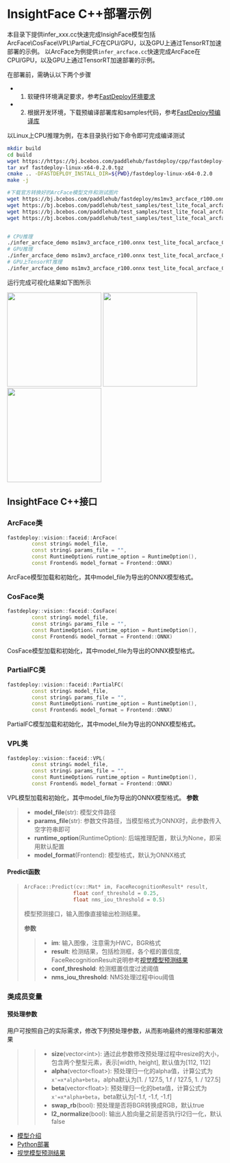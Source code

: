 # InsightFace C++部署示例
本目录下提供infer_xxx.cc快速完成InsighFace模型包括ArcFace\CosFace\VPL\Partial_FC在CPU/GPU，以及GPU上通过TensorRT加速部署的示例。
以ArcFace为例提供`infer_arcface.cc`快速完成ArcFace在CPU/GPU，以及GPU上通过TensorRT加速部署的示例。

在部署前，需确认以下两个步骤

- 1. 软硬件环境满足要求，参考[FastDeploy环境要求](../../../../../docs/the%20software%20and%20hardware%20requirements.md)  
- 2. 根据开发环境，下载预编译部署库和samples代码，参考[FastDeploy预编译库](../../../../../docs/quick_start)

以Linux上CPU推理为例，在本目录执行如下命令即可完成编译测试

```bash
mkdir build
cd build
wget https://https://bj.bcebos.com/paddlehub/fastdeploy/cpp/fastdeploy-linux-x64-gpu-0.2.0.tgz
tar xvf fastdeploy-linux-x64-0.2.0.tgz
cmake .. -DFASTDEPLOY_INSTALL_DIR=${PWD}/fastdeploy-linux-x64-0.2.0
make -j

#下载官方转换好的ArcFace模型文件和测试图片
wget https://bj.bcebos.com/paddlehub/fastdeploy/ms1mv3_arcface_r100.onnx
wget https://bj.bcebos.com/paddlehub/test_samples/test_lite_focal_arcface_0.JPG
wget https://bj.bcebos.com/paddlehub/test_samples/test_lite_focal_arcface_1.JPG
wget https://bj.bcebos.com/paddlehub/test_samples/test_lite_focal_arcface_2.JPG


# CPU推理
./infer_arcface_demo ms1mv3_arcface_r100.onnx test_lite_focal_arcface_0.JPG test_lite_focal_arcface_1.JPG test_lite_focal_arcface_2.JPG 0
# GPU推理
./infer_arcface_demo ms1mv3_arcface_r100.onnx test_lite_focal_arcface_0.JPG test_lite_focal_arcface_1.JPG test_lite_focal_arcface_2.JPG 1
# GPU上TensorRT推理
./infer_arcface_demo ms1mv3_arcface_r100.onnx test_lite_focal_arcface_0.JPG test_lite_focal_arcface_1.JPG test_lite_focal_arcface_2.JPG 2
```

运行完成可视化结果如下图所示

<div width="700">
<img width="220" float="left" src="https://user-images.githubusercontent.com/67993288/184321537-860bf857-0101-4e92-a74c-48e8658d838c.JPG">
<img width="220" float="left" src="https://user-images.githubusercontent.com/67993288/184322004-a551e6e4-6f47-454e-95d6-f8ba2f47b516.JPG">
<img width="220" float="left" src="https://user-images.githubusercontent.com/67993288/184321622-d9a494c3-72f3-47f1-97c5-8a2372de491f.JPG">
</div>

## InsightFace C++接口

### ArcFace类

```c++
fastdeploy::vision::faceid::ArcFace(
        const string& model_file,
        const string& params_file = "",
        const RuntimeOption& runtime_option = RuntimeOption(),
        const Frontend& model_format = Frontend::ONNX)
```

ArcFace模型加载和初始化，其中model_file为导出的ONNX模型格式。

### CosFace类

```c++
fastdeploy::vision::faceid::CosFace(
        const string& model_file,
        const string& params_file = "",
        const RuntimeOption& runtime_option = RuntimeOption(),
        const Frontend& model_format = Frontend::ONNX)
```

CosFace模型加载和初始化，其中model_file为导出的ONNX模型格式。

### PartialFC类

```c++
fastdeploy::vision::faceid::PartialFC(
        const string& model_file,
        const string& params_file = "",
        const RuntimeOption& runtime_option = RuntimeOption(),
        const Frontend& model_format = Frontend::ONNX)
```

PartialFC模型加载和初始化，其中model_file为导出的ONNX模型格式。

### VPL类

```c++
fastdeploy::vision::faceid::VPL(
        const string& model_file,
        const string& params_file = "",
        const RuntimeOption& runtime_option = RuntimeOption(),
        const Frontend& model_format = Frontend::ONNX)
```

VPL模型加载和初始化，其中model_file为导出的ONNX模型格式。
**参数**

> * **model_file**(str): 模型文件路径
> * **params_file**(str): 参数文件路径，当模型格式为ONNX时，此参数传入空字符串即可
> * **runtime_option**(RuntimeOption): 后端推理配置，默认为None，即采用默认配置
> * **model_format**(Frontend): 模型格式，默认为ONNX格式

#### Predict函数

> ```c++
> ArcFace::Predict(cv::Mat* im, FaceRecognitionResult* result,
>                 float conf_threshold = 0.25,
>                 float nms_iou_threshold = 0.5)
> ```
>
> 模型预测接口，输入图像直接输出检测结果。
>
> **参数**
>
> > * **im**: 输入图像，注意需为HWC，BGR格式
> > * **result**: 检测结果，包括检测框，各个框的置信度, FaceRecognitionResult说明参考[视觉模型预测结果](../../../../../docs/api/vision_results/)
> > * **conf_threshold**: 检测框置信度过滤阈值
> > * **nms_iou_threshold**: NMS处理过程中iou阈值

### 类成员变量
#### 预处理参数
用户可按照自己的实际需求，修改下列预处理参数，从而影响最终的推理和部署效果


> > * **size**(vector&lt;int&gt;): 通过此参数修改预处理过程中resize的大小，包含两个整型元素，表示[width, height], 默认值为[112, 112]
> > * **alpha**(vector&lt;float&gt;): 预处理归一化的alpha值，计算公式为`x'=x*alpha+beta`，alpha默认为[1. / 127.5, 1.f / 127.5, 1. / 127.5]
> > * **beta**(vector&lt;float&gt;): 预处理归一化的beta值，计算公式为`x'=x*alpha+beta`，beta默认为[-1.f, -1.f, -1.f]
> > * **swap_rb**(bool): 预处理是否将BGR转换成RGB，默认true
> > * **l2_normalize**(bool): 输出人脸向量之前是否执行l2归一化，默认false

- [模型介绍](../../)
- [Python部署](../python)
- [视觉模型预测结果](../../../../../docs/api/vision_results/)
